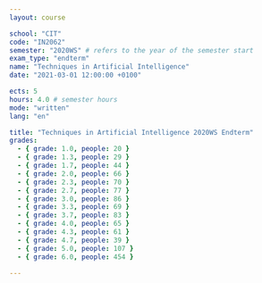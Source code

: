 ```yaml
---
layout: course

school: "CIT"
code: "IN2062"
semester: "2020WS" # refers to the year of the semester start
exam_type: "endterm"
name: "Techniques in Artificial Intelligence"
date: "2021-03-01 12:00:00 +0100"

ects: 5
hours: 4.0 # semester hours
mode: "written"
lang: "en"

title: "Techniques in Artificial Intelligence 2020WS Endterm"
grades:
  - { grade: 1.0, people: 20 }
  - { grade: 1.3, people: 29 }
  - { grade: 1.7, people: 44 }
  - { grade: 2.0, people: 66 }
  - { grade: 2.3, people: 70 }
  - { grade: 2.7, people: 77 }
  - { grade: 3.0, people: 86 }
  - { grade: 3.3, people: 69 }
  - { grade: 3.7, people: 83 }
  - { grade: 4.0, people: 65 }
  - { grade: 4.3, people: 61 }
  - { grade: 4.7, people: 39 }
  - { grade: 5.0, people: 107 }
  - { grade: 6.0, people: 454 }

---
```



